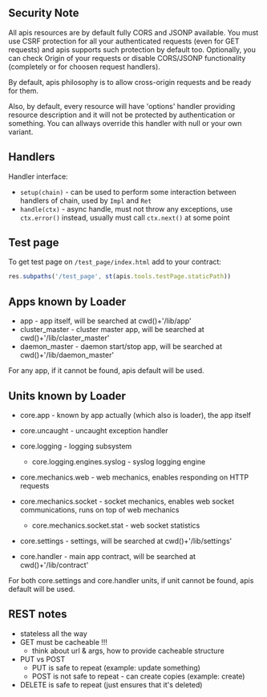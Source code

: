 ## Security Note

All apis resources are by default fully CORS and JSONP available. You must use CSRF protection for all your authenticated requests (even for GET requests) and apis supports such protection by default too. Optionally, you can check Origin of your requests or disable CORS/JSONP functionality (completely or for choosen request handlers).

By default, apis philosophy is to allow cross-origin requests and be ready for them.

Also, by default, every resource will have 'options' handler providing resource description and it will not be protected by authentication or something. You can allways override this handler with null or your own variant.

## Handlers

Handler interface:

* `setup(chain)` - can be used to perform some interaction between handlers of chain, used by `Impl` and `Ret`
* `handle(ctx)` - async handle, must not throw any exceptions, use `ctx.error()` instead, usually must call `ctx.next()` at some point

## Test page

To get test page on `/test_page/index.html` add to your contract:

```js
res.subpaths('/test_page', st(apis.tools.testPage.staticPath))
```

## Apps known by Loader

* app - app itself, will be searched at cwd()+'/lib/app'
* cluster_master - cluster master app, will be searched at cwd()+'/lib/claster_master'
* daemon_master - daemon start/stop app, will be searched at cwd()+'/lib/daemon_master'

For any app, if it cannot be found, apis default will be used.

## Units known by Loader

* core.app - known by app actually (which also is loader), the app itself
* core.uncaught - uncaught exception handler
* core.logging - logging subsystem
	* core.logging.engines.syslog - syslog logging engine
* core.mechanics.web - web mechanics, enables responding on HTTP requests
* core.mechanics.socket - socket mechanics, enables web socket communications, runs on top of web mechanics
	* core.mechanics.socket.stat - web socket statistics

* core.settings - settings, will be searched at cwd()+'/lib/settings'
* core.handler - main app contract, will be searched at cwd()+'/lib/contract'

For both core.settings and core.handler units, if unit cannot be found, apis default will be used.

## REST notes

* stateless all the way
* GET must be cacheable !!!
	* think about url & args, how to provide cacheable structure
* PUT vs POST
	* PUT is safe to repeat (example: update something)
	* POST is not safe to repeat - can create copies (example: create)
* DELETE is safe to repeat (just ensures that it's deleted)
